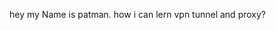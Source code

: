 hey my Name is patman. how i can lern vpn tunnel and proxy? 
<!---
PatmanElement/PatmanElement is a ✨ special ✨ repository because its `README.md` (this file) appears on your GitHub profile.
You can click the Preview link to take a look at your changes.
--->
